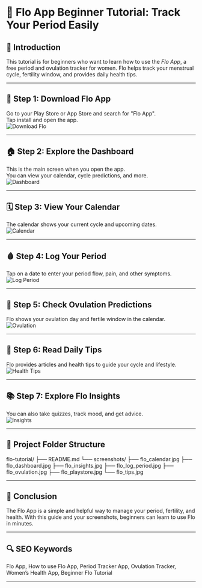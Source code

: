 

# 🌸 Flo App Beginner Tutorial: Track Your Period Easily

## 📌 Introduction
This tutorial is for beginners who want to learn how to use the *Flo App*, a free period and ovulation tracker for women. Flo helps track your menstrual cycle, fertility window, and provides daily health tips.

---

## 📱 Step 1: Download Flo App
Go to your Play Store or App Store and search for "Flo App".  
Tap install and open the app.  
![Download Flo](https://github.com/Onomzy447/flo-tutorial/blob/main/screenshots/flo_playstore.jpg.jpg?raw=true)

---

## 🏠 Step 2: Explore the Dashboard
This is the main screen when you open the app.  
You can view your calendar, cycle predictions, and more.  
![Dashboard](https://github.com/Onomzy447/flo-tutorial/blob/main/flo_tutorial/screenshots/flo_dashboard.jpg.jpg?raw=true)

---

## 🗓 Step 3: View Your Calendar
The calendar shows your current cycle and upcoming dates.  
![Calendar](https://github.com/Onomzy447/flo-tutorial/blob/main/flo_tutorial/screenshots/flo_calender.jpg.jpg?raw=true)

---

## 🩸 Step 4: Log Your Period
Tap on a date to enter your period flow, pain, and other symptoms.  
![Log Period](https://github.com/Onomzy447/flo-tutorial/blob/main/screenshots/flo_log_periof.jpg.jpg?raw=true)

---

## 🐣 Step 5: Check Ovulation Predictions
Flo shows your ovulation day and fertile window in the calendar.  
![Ovulation](https://github.com/Onomzy447/flo-tutorial/blob/main/flo_tutorial/screenshots/flo_ovulation.jpg.jpg?raw=true)

---

## 🧠 Step 6: Read Daily Tips
Flo provides articles and health tips to guide your cycle and lifestyle.  
![Health Tips](https://github.com/Onomzy447/flo-tutorial/blob/main/flo_insghts.jpg.jpg?raw=true)

---

## 📚 Step 7: Explore Flo Insights
You can also take quizzes, track mood, and get advice.  
![Insights](https://github.com/Onomzy447/flo-tutorial/blob/main/flo_tips.jpg.jpg?raw=true)

---

## 📁 Project Folder Structure

flo-tutorial/ ├── README.md └── screenshots/ ├── flo_calendar.jpg ├── flo_dashboard.jpg ├── flo_insights.jpg ├── flo_log_period.jpg ├── flo_ovulation.jpg ├── flo_playstore.jpg └── flo_tips.jpg

---

## 🧾 Conclusion
The Flo App is a simple and helpful way to manage your period, fertility, and health. With this guide and your screenshots, beginners can learn to use Flo in minutes.

---

## 🔍 SEO Keywords
Flo App, How to use Flo App, Period Tracker App, Ovulation Tracker, Women’s Health App, Beginner Flo Tutorial


---




 
